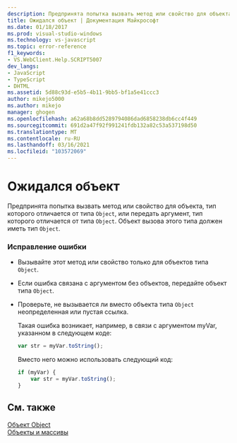 ```yaml
---
description: Предпринята попытка вызвать метод или свойство для объекта типа, отличного от Object, или был передан аргумент типа, отличного от Object, если требуется объект.
title: Ожидался объект | Документация Майкрософт
ms.date: 01/18/2017
ms.prod: visual-studio-windows
ms.technology: vs-javascript
ms.topic: error-reference
f1_keywords:
- VS.WebClient.Help.SCRIPT5007
dev_langs:
- JavaScript
- TypeScript
- DHTML
ms.assetid: 5d88c93d-e5b5-4b11-9bb5-bf1a5e41ccc3
author: mikejo5000
ms.author: mikejo
manager: ghogen
ms.openlocfilehash: a62a68b8dd5289794086dad6858238db6cc4f449
ms.sourcegitcommit: 691d2a47f92f991241fdb132a82c53a537198d50
ms.translationtype: MT
ms.contentlocale: ru-RU
ms.lasthandoff: 03/16/2021
ms.locfileid: "103572069"
---
```

# <a name="object-expected"></a>Ожидался объект
Предпринята попытка вызвать метод или свойство для объекта, тип которого отличается от типа `Object`, или передать аргумент, тип которого отличается от типа `Object`. Объект вызова этого типа должен иметь тип `Object`.  
  
### <a name="to-correct-this-error"></a>Исправление ошибки  
  
- Вызывайте этот метод или свойство только для объектов типа `Object`.  
  
- Если ошибка связана с аргументом без объектов, передайте объект типа `Object`.  
  
- Проверьте, не вызывается ли вместо объекта типа `Object` неопределенная или пустая ссылка.  
  
     Такая ошибка возникает, например, в связи с аргументом myVar, указанном в следующем коде:  
  
    ```JavaScript  
    var str = myVar.toString();  
    ```  
  
     Вместо него можно использовать следующий код:  
  
    ```JavaScript  
    if (myVar) {  
        var str = myVar.toString();  
    }  
    ```  
  
## <a name="see-also"></a>См. также  
 [Объект Object](https://developer.mozilla.org/docs/Web/JavaScript/Reference/Global_Objects/Object)   
 [Объекты и массивы](https://developer.mozilla.org/docs/Learn/JavaScript/Objects)
